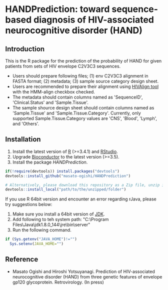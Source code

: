 # HANDPrediction: toward sequence-based diagnosis of HIV-associated neurocognitive disorder (HAND)

Introduction
---------------------------
This is the R package for the prediction of the probability of HAND for given patients from sets of HIV envelope C2V3C3 sequences.
- Users should prepare following files; (1) env C2V3C3 alignment in FASTA format; (2) metadata; (3) sample source category design sheet.
- Users are recommended to prepare their alignment using [HIVAlign tool](https://www.hiv.lanl.gov/content/sequence/VIRALIGN/viralign.html) with the HMM-align checkbox checked.
- The metadata should contain columns named as 'SequenceID', 'Clinical.Status' and 'Sample.Tissue'.
- The sample shource design sheet should contain columns named as 'Sample.Tissue' and 'Sample.Tissue.Category'. Currently, only supported Sample.Tissue.Category values are 'CNS', 'Blood', 'Lymph', and 'Others'.

Installation
---------------------------
1. Install the latest version of [R](https://cran.r-project.org/bin/windows/base/) (>=3.4.1) and [RStudio](https://www.rstudio.com/products/rstudio/download2/).
2. Upgrade [Bioconductor](https://www.bioconductor.org/install/) to the latest version (>=3.5).
3. Install the package <i>HANDPrediction</i>.  
``` r
if(!require(devtools)) install.packages("devtools")
devtools::install_github("masato-ogishi/HANDPrediction")

# Alternatively, please download this repository as a Zip file, unzip it to the directory you want, and run the following command.
devtools::install_local("path/to/the/unzipped/folder")
```

If you use R 64bit version and encounter an error regarding rJava, please try suggestions below:
1. Make sure you install a 64bit version of [JDK](http://www.oracle.com/technetwork/java/javase/downloads/jdk8-downloads-2133151.html).
2. Add following to teh system path: "C:\Program Files\Java\jdk1.8.0_144\jre\bin\server"
3. Run the following command.
``` r
if (Sys.getenv("JAVA_HOME")!="")
  Sys.setenv(JAVA_HOME="")
```

Reference
---------------------------
- Masato Ogishi and Hiroshi Yotsuyanagi. Prediction of HIV-associated neurocognitive disorder (HAND) from three genetic features of envelope gp120 glycoprotein. Retrovirology. (In press)
